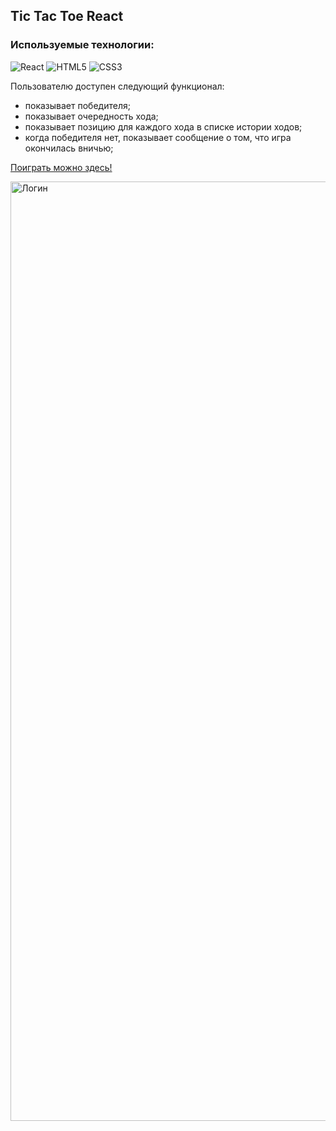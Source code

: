 ## Tic Tac Toe React

### Используемые технологии:
![React](https://img.shields.io/badge/react-%2320232a.svg?style=for-the-badge&logo=react&logoColor=%2361DAFB)
![HTML5](https://img.shields.io/badge/html5-%23E34F26.svg?style=for-the-badge&logo=html5&logoColor=white)
![CSS3](https://img.shields.io/badge/css3-%231572B6.svg?style=for-the-badge&logo=css3&logoColor=white)

Пользователю доступен следующий функционал:
- показывает победителя;
- показывает очередность хода;
- показывает позицию для каждого хода в списке истории ходов;
- когда победителя нет, показывает сообщение о том, что игра окончилась вничью;

[Поиграть можно здесь!](https://mikhailyandex.github.io/tic-tac-toe-react/)

<img width="1503" alt="Логин" src="https://user-images.githubusercontent.com/114576286/233674708-22f10e90-c5fd-4313-b0bc-baca8477519c.png">
